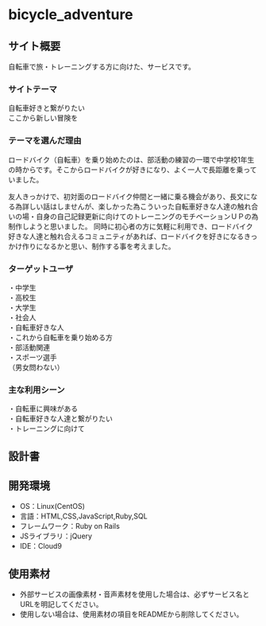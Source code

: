 # bicycle_adventure

## サイト概要
自転車で旅・トレーニングする方に向けた、サービスです。

### サイトテーマ
自転車好きと繋がりたい</br>
ここから新しい冒険を

### テーマを選んだ理由
ロードバイク（自転車）を乗り始めたのは、部活動の練習の一環で中学校1年生の時からです。そこからロードバイクが好きになり、よく一人で長距離を乗っていました。

友人きっかけで、初対面のロードバイク仲間と一緒に乗る機会があり、長文になる為詳しい話はしませんが、楽しかった為こういった自転車好きな人達の触れ合いの場・自身の自己記録更新に向けてのトレーニングのモチベーションＵＰの為制作しようと思いました。
同時に初心者の方に気軽に利用でき、ロードバイク好きな人達と触れ合えるコミュニティがあれば、ロードバイクを好きになるきっかけ作りになるかと思い、制作する事を考えました。

### ターゲットユーザ
・中学生</br>
・高校生</br>
・大学生</br>
・社会人</br>
・自転車好きな人</br>
・これから自転車を乗り始める方</br>
・部活動関連</br>
・スポーツ選手</br>
（男女問わない）

### 主な利用シーン
・自転車に興味がある</br>
・自転車好きな人達と繋がりたい</br>
・トレーニングに向けて

## 設計書


## 開発環境
- OS：Linux(CentOS)
- 言語：HTML,CSS,JavaScript,Ruby,SQL
- フレームワーク：Ruby on Rails
- JSライブラリ：jQuery
- IDE：Cloud9

## 使用素材
- 外部サービスの画像素材・音声素材を使用した場合は、必ずサービス名とURLを明記してください。
- 使用しない場合は、使用素材の項目をREADMEから削除してください。